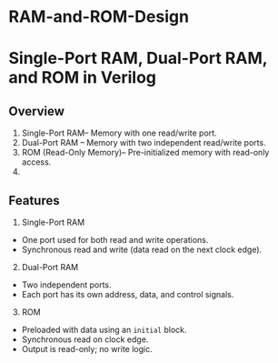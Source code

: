# RAM-and-ROM-Design
# Single-Port RAM, Dual-Port RAM, and ROM in Verilog

## Overview
1. Single-Port RAM– Memory with one read/write port.
2. Dual-Port RAM – Memory with two independent read/write ports.
3. ROM (Read-Only Memory)– Pre-initialized memory with read-only access.
4. 
##  Features
1. Single-Port RAM
- One port used for both read and write operations.
- Synchronous read and write (data read on the next clock edge).
 2. Dual-Port RAM
- Two independent ports.
- Each port has its own address, data, and control signals.

 3. ROM
- Preloaded with data using an `initial` block.
- Synchronous read on clock edge.
- Output is read-only; no write logic.
